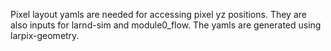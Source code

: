 Pixel layout yamls are needed for accessing pixel yz positions. They are also inputs for larnd-sim and module0_flow. The yamls are generated using larpix-geometry.